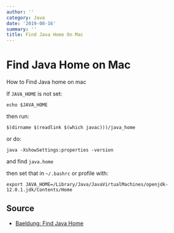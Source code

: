 ```yaml
---
author: ''
category: Java
date: '2019-08-16'
summary: ''
title: Find Java Home On Mac
---
```

# Find Java Home on Mac

How to Find Java home on mac

If `JAVA_HOME` is not set:

    echo $JAVA_HOME

then run:

    $(dirname $(readlink $(which javac)))/java_home

or do:

    java -XshowSettings:properties -version

and find `java.home`

then set that in `~/.bashrc` or profile with:

    export JAVA_HOME=/Library/Java/JavaVirtualMachines/openjdk-12.0.1.jdk/Contents/Home

## Source

* [Baeldung: Find Java Home](https://www.baeldung.com/find-java-home)
